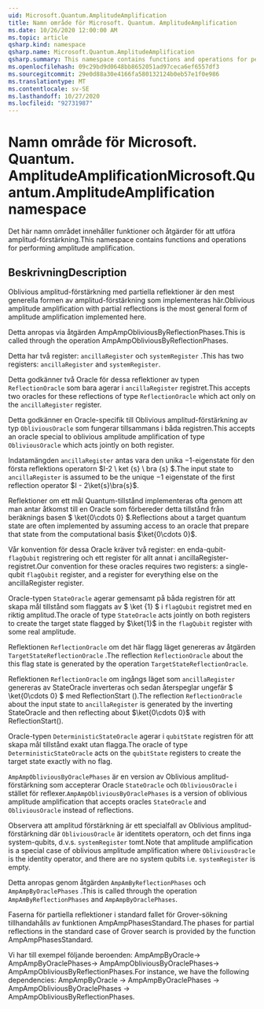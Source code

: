 ```yaml
---
uid: Microsoft.Quantum.AmplitudeAmplification
title: Namn område för Microsoft. Quantum. AmplitudeAmplification
ms.date: 10/26/2020 12:00:00 AM
ms.topic: article
qsharp.kind: namespace
qsharp.name: Microsoft.Quantum.AmplitudeAmplification
qsharp.summary: This namespace contains functions and operations for performing amplitude amplification.
ms.openlocfilehash: 09c29bd9d0648bb8652051ad97ceca6ef6557df3
ms.sourcegitcommit: 29e0d88a30e4166fa580132124b0eb57e1f0e986
ms.translationtype: MT
ms.contentlocale: sv-SE
ms.lasthandoff: 10/27/2020
ms.locfileid: "92731987"
---
```

# <a name="microsoftquantumamplitudeamplification-namespace"></a><span data-ttu-id="c119a-102">Namn område för Microsoft. Quantum. AmplitudeAmplification</span><span class="sxs-lookup"><span data-stu-id="c119a-102">Microsoft.Quantum.AmplitudeAmplification namespace</span></span>

<span data-ttu-id="c119a-103">Det här namn området innehåller funktioner och åtgärder för att utföra amplitud-förstärkning.</span><span class="sxs-lookup"><span data-stu-id="c119a-103">This namespace contains functions and operations for performing amplitude amplification.</span></span>



## <a name="description"></a><span data-ttu-id="c119a-104">Beskrivning</span><span class="sxs-lookup"><span data-stu-id="c119a-104">Description</span></span>

<span data-ttu-id="c119a-105">Oblivious amplitud-förstärkning med partiella reflektioner är den mest generella formen av amplitud-förstärkning som implementeras här.</span><span class="sxs-lookup"><span data-stu-id="c119a-105">Oblivious amplitude amplification with partial reflections is the most general form of amplitude amplification implemented here.</span></span>

<span data-ttu-id="c119a-106">Detta anropas via åtgärden AmpAmpObliviousByReflectionPhases.</span><span class="sxs-lookup"><span data-stu-id="c119a-106">This is called through the operation AmpAmpObliviousByReflectionPhases.</span></span>

<span data-ttu-id="c119a-107">Detta har två register: `ancillaRegister` och `systemRegister` .</span><span class="sxs-lookup"><span data-stu-id="c119a-107">This has two registers: `ancillaRegister` and `systemRegister`.</span></span>

<span data-ttu-id="c119a-108">Detta godkänner två Oracle för dessa reflektioner av typen `ReflectionOracle` som bara agerar i `ancillaRegister` registret.</span><span class="sxs-lookup"><span data-stu-id="c119a-108">This accepts two oracles for these reflections of type `ReflectionOracle` which act only on the `ancillaRegister` register.</span></span>

<span data-ttu-id="c119a-109">Detta godkänner en Oracle-specifik till Oblivious amplitud-förstärkning av typ `ObliviousOracle` som fungerar tillsammans i båda registren.</span><span class="sxs-lookup"><span data-stu-id="c119a-109">This accepts an oracle special to oblivious amplitude amplification of type `ObliviousOracle` which acts jointly on both register.</span></span>

<span data-ttu-id="c119a-110">Indatamängden `ancillaRegister` antas vara den unika $-$1-eigenstate för den första reflektions operatorn $I-2 \ ket {s} \ bra {s} $.</span><span class="sxs-lookup"><span data-stu-id="c119a-110">The input state to `ancillaRegister` is assumed to be the unique $-1$ eigenstate of the first reflection operator $I - 2\ket{s}\bra{s}$.</span></span>

<span data-ttu-id="c119a-111">Reflektioner om ett mål Quantum-tillstånd implementeras ofta genom att man antar åtkomst till en Oracle som förbereder detta tillstånd från beräknings basen $ \ket{0\cdots 0} $.</span><span class="sxs-lookup"><span data-stu-id="c119a-111">Reflections about a target quantum state are often implemented by assuming access to an oracle that prepare that state from the computational basis $\ket{0\cdots 0}$.</span></span>

<span data-ttu-id="c119a-112">Vår konvention för dessa Oracle kräver två register: en enda-qubit- `flagQubit` registrering och ett register för allt annat i ancillaRegister-registret.</span><span class="sxs-lookup"><span data-stu-id="c119a-112">Our convention for these oracles requires two registers: a single-qubit `flagQubit` register, and a register for everything else on the ancillaRegister register.</span></span>

<span data-ttu-id="c119a-113">Oracle-typen `StateOracle` agerar gemensamt på båda registren för att skapa mål tillstånd som flaggats av $ \ket {1} $ i `flagQubit` registret med en riktig amplitud.</span><span class="sxs-lookup"><span data-stu-id="c119a-113">The oracle of type `StateOracle` acts jointly on both registers to create the target state flagged by $\ket{1}$ in the `flagQubit` register with some real amplitude.</span></span>

<span data-ttu-id="c119a-114">Reflektionen `ReflectionOracle` om det här flagg läget genereras av åtgärden `TargetStateReflectionOracle` .</span><span class="sxs-lookup"><span data-stu-id="c119a-114">The reflection `ReflectionOracle` about the this flag state is generated by the operation `TargetStateReflectionOracle`.</span></span>

<span data-ttu-id="c119a-115">Reflektionen `ReflectionOracle` om ingångs läget som `ancillaRegister` genereras av StateOracle inverteras och sedan återspeglar ungefär $ \ket{0\cdots 0} $ med ReflectionStart ().</span><span class="sxs-lookup"><span data-stu-id="c119a-115">The reflection `ReflectionOracle` about the input state to `ancillaRegister` is generated by the inverting StateOracle and then reflecting about $\ket{0\cdots 0}$ with ReflectionStart().</span></span>

<span data-ttu-id="c119a-116">Oracle-typen `DeterministicStateOracle` agerar i `qubitState` registren för att skapa mål tillstånd exakt utan flagga.</span><span class="sxs-lookup"><span data-stu-id="c119a-116">The oracle of type `DeterministicStateOracle` acts on the `qubitState` registers to create the target state exactly with no flag.</span></span>

<span data-ttu-id="c119a-117">`AmpAmpObliviousByOraclePhases` är en version av Oblivious amplitud-förstärkning som accepterar Oracle `StateOracle` och `ObliviousOracle` i stället för reflexer.</span><span class="sxs-lookup"><span data-stu-id="c119a-117">`AmpAmpObliviousByOraclePhases` is a version of oblivious amplitude amplification that accepts oracles `StateOracle` and `ObliviousOracle` instead of reflections.</span></span>

<span data-ttu-id="c119a-118">Observera att amplitud förstärkning är ett specialfall av Oblivious amplitud-förstärkning där `ObliviousOracle` är identitets operatorn, och det finns inga system-qubits, d.v.s. `systemRegister` tomt.</span><span class="sxs-lookup"><span data-stu-id="c119a-118">Note that amplitude amplification is a special case of oblivious amplitude amplification where `ObliviousOracle` is the identity operator, and there are no system qubits i.e. `systemRegister` is empty.</span></span>

<span data-ttu-id="c119a-119">Detta anropas genom åtgärden `AmpAmByReflectionPhases` och `AmpAmpByOraclePhases` .</span><span class="sxs-lookup"><span data-stu-id="c119a-119">This is called through the operation `AmpAmByReflectionPhases` and `AmpAmpByOraclePhases`.</span></span>

<span data-ttu-id="c119a-120">Faserna för partiella reflektioner i standard fallet för Grover-sökning tillhandahålls av funktionen AmpAmpPhasesStandard.</span><span class="sxs-lookup"><span data-stu-id="c119a-120">The phases for partial reflections in the standard case of Grover search is provided by the function AmpAmpPhasesStandard.</span></span>

<span data-ttu-id="c119a-121">Vi har till exempel följande beroenden: AmpAmpByOracle-> AmpAmpByOraclePhases-> AmpAmpObliviousByOraclePhases-> AmpAmpObliviousByReflectionPhases.</span><span class="sxs-lookup"><span data-stu-id="c119a-121">For instance, we have the following dependencies: AmpAmpByOracle -> AmpAmpByOraclePhases -> AmpAmpObliviousByOraclePhases -> AmpAmpObliviousByReflectionPhases.</span></span>